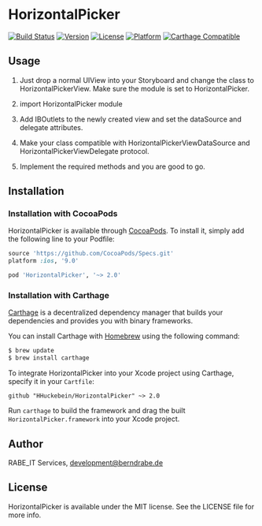# HorizontalPicker

[![Build Status](https://travis-ci.org/HHuckebein/HorizontalPicker.svg?branch=master)](https://travis-ci.org/HHuckebein/HorizontalPicker)
[![Version](https://img.shields.io/cocoapods/v/HorizontalPicker.svg?style=flat)](http://cocoapods.org/pods/HorizontalPicker)
[![License](https://img.shields.io/cocoapods/l/HorizontalPicker.svg?style=flat)](http://cocoapods.org/pods/HorizontalPicker)
[![Platform](https://img.shields.io/cocoapods/p/HorizontalPicker.svg?style=flat)](http://cocoapods.org/pods/HorizontalPicker)
[![Carthage Compatible](https://img.shields.io/badge/Carthage-compatible-4BC51D.svg?style=flat)](https://github.com/Carthage/Carthage)

## Usage

1. Just drop a normal UIView into your Storyboard and change the class to HorizontalPickerView. Make sure the module is set to HorizontalPicker.

2. import HorizontalPicker module

3. Add IBOutlets to the newly created view and set the dataSource and delegate attributes.

4. Make your class compatible with HorizontalPickerViewDataSource and HorizontalPickerViewDelegate protocol.

5. Implement the required methods and you are good to go.

## Installation

### Installation with CocoaPods

HorizontalPicker is available through [CocoaPods](http://cocoapods.org). To install
it, simply add the following line to your Podfile:

```ruby
source 'https://github.com/CocoaPods/Specs.git'
platform :ios, '9.0'

pod 'HorizontalPicker', '~> 2.0'
```

### Installation with Carthage

[Carthage](https://github.com/Carthage/Carthage) is a decentralized dependency manager that builds your dependencies and provides you with binary frameworks.

You can install Carthage with [Homebrew](http://brew.sh/) using the following command:

```bash
$ brew update
$ brew install carthage
```

To integrate HorizontalPicker into your Xcode project using Carthage, specify it in your `Cartfile`:

```ogdl
github "HHuckebein/HorizontalPicker" ~> 2.0
```

Run `carthage` to build the framework and drag the built `HorizontalPicker.framework` into your Xcode project.


## Author

RABE_IT Services, development@berndrabe.de

## License

HorizontalPicker is available under the MIT license. See the LICENSE file for more info.

